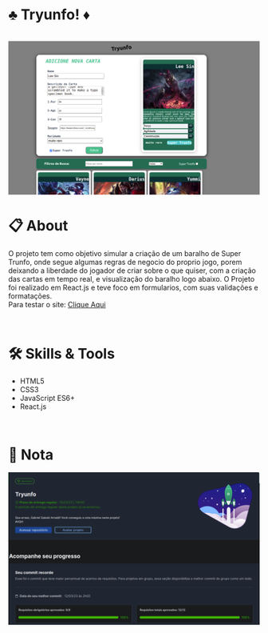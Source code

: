 # :clubs: Tryunfo! :diamonds:

<br>

 <img width="700" alt="Imagem pagina wallet" src="./images/game.png">

<br>

# :clipboard: About
O projeto tem como objetivo simular a criação de um baralho de Super Trunfo, onde segue algumas regras de negocio do proprio jogo, porem deixando a liberdade do jogador de criar sobre o que quiser, com a criação das cartas em tempo real, e visualização do baralho logo abaixo. O Projeto foi realizado em React.js e teve foco em formularios, com suas validações e formatações.
<br>
Para testar o site: <a href='https://gabgaleski-tryunfo.netlify.app/' target='_blank' >Clique Aqui<a/>


<br>

# :hammer_and_wrench: Skills & Tools

- HTML5
- CSS3
- JavaScript ES6+
- React.js

<br>

# :scroll: Nota

 <img width="700" alt="Imagem pagina wallet" src="./images/nota.png">
 
